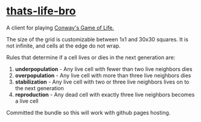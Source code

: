 # [thats-life-bro](http://www.bambielli.com/thats-life-bro/)

A client for playing [Conway's Game of Life.](https://en.wikipedia.org/wiki/Conway%27s_Game_of_Life)

The size of the grid is customizable between 1x1 and 30x30 squares.
It is not infinite, and cells at the edge do not wrap.

Rules that determine if a cell lives or dies in the next generation are:

1. **underpopulation** - Any live cell with fewer than two live neighbors dies
2. **overpopulation** - Any live cell with more than three live neighbors dies
3. **stabilization** - Any live cell with two or three live neighbors lives on to the next generation
4. **reproduction** - Any dead cell with exactly three live neighbors becomes a live cell


Committed the bundle so this will work with github pages hosting.
